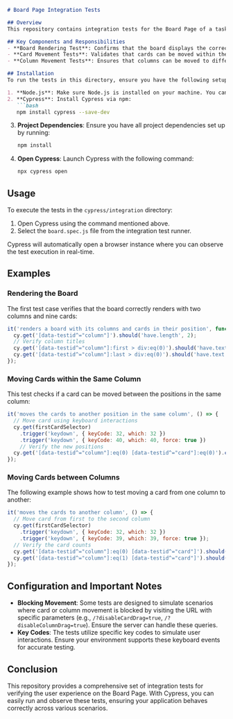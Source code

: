 ```markdown
# Board Page Integration Tests

## Overview
This repository contains integration tests for the Board Page of a task management application using Cypress. These tests verify that the board correctly renders columns and cards, allows for moving cards and columns when enabled, and correctly handles user interactions under various scenarios.

## Key Components and Responsibilities
- **Board Rendering Test**: Confirms that the board displays the correct number of columns and cards, as well as their expected titles.
- **Card Movement Tests**: Validates that cards can be moved within the same column or to a different column, and checks the functionality when card movement is blocked.
- **Column Movement Tests**: Ensures that columns can be moved to different positions and checks behavior when column movement is restricted.

## Installation
To run the tests in this directory, ensure you have the following setup:

1. **Node.js**: Make sure Node.js is installed on your machine. You can download it from [nodejs.org](https://nodejs.org/).
2. **Cypress**: Install Cypress via npm:
   ```bash
   npm install cypress --save-dev
   ```

3. **Project Dependencies**: Ensure you have all project dependencies set up by running:
   ```bash
   npm install
   ```

4. **Open Cypress**: Launch Cypress with the following command:
   ```bash
   npx cypress open
   ```

## Usage
To execute the tests in the `cypress/integration` directory:

1. Open Cypress using the command mentioned above.
2. Select the `board.spec.js` file from the integration test runner.

Cypress will automatically open a browser instance where you can observe the test execution in real-time.

## Examples
### Rendering the Board
The first test case verifies that the board correctly renders with two columns and nine cards:

```javascript
it('renders a board with its columns and cards in their position', function () {
  cy.get('[data-testid^="column"]').should('have.length', 2);
  // Verify column titles
  cy.get('[data-testid^="column"]:first > div:eq(0)').should('have.text', 'Column Backlog');
  cy.get('[data-testid^="column"]:last > div:eq(0)').should('have.text', 'Column Doing');
});
```

### Moving Cards within the Same Column
This test checks if a card can be moved between the positions in the same column:

```javascript
it('moves the cards to another position in the same column', () => {
  // Move card using keyboard interactions
  cy.get(firstCardSelector)
    .trigger('keydown', { keyCode: 32, which: 32 })
    .trigger('keydown', { keyCode: 40, which: 40, force: true })
    // Verify the new positions
  cy.get('[data-testid^="column"]:eq(0) [data-testid^="card"]:eq(0)').contains(/Card title 2/);
});
```

### Moving Cards between Columns
The following example shows how to test moving a card from one column to another:

```javascript
it('moves the cards to another column', () => {
  // Move card from first to the second column
  cy.get(firstCardSelector)
    .trigger('keydown', { keyCode: 32, which: 32 })
    .trigger('keydown', { keyCode: 39, which: 39, force: true });
  // Verify the card counts
  cy.get('[data-testid^="column"]:eq(0) [data-testid^="card"]').should('have.length', 7);
  cy.get('[data-testid^="column"]:eq(1) [data-testid^="card"]').should('have.length', 2);
});
```

## Configuration and Important Notes
- **Blocking Movement**: Some tests are designed to simulate scenarios where card or column movement is blocked by visiting the URL with specific parameters (e.g., `/?disableCardDrag=true`, `/?disableColumnDrag=true`). Ensure the server can handle these queries.
- **Key Codes**: The tests utilize specific key codes to simulate user interactions. Ensure your environment supports these keyboard events for accurate testing.

## Conclusion
This repository provides a comprehensive set of integration tests for verifying the user experience on the Board Page. With Cypress, you can easily run and observe these tests, ensuring your application behaves correctly across various scenarios.
```